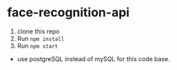 # face-recognition-api
1. clone this repo
2. Run ```npm install```
3. Run ```npm start```

* use postgreSQL instead of mySQL for this code base.


